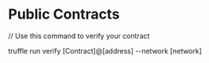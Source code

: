 # Public Contracts


// Use this command to verify your contract

truffle run verify [Contract]@[address] --network [network]